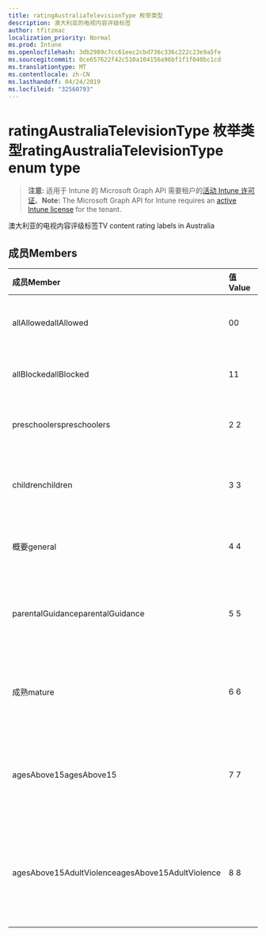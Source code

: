 ```yaml
---
title: ratingAustraliaTelevisionType 枚举类型
description: 澳大利亚的电视内容评级标签
author: tfitzmac
localization_priority: Normal
ms.prod: Intune
ms.openlocfilehash: 3db2989c7cc61eec2cbd736c336c222c23e9a5fe
ms.sourcegitcommit: 0ce657622f42c510a104156a96bf1f1f040bc1cd
ms.translationtype: MT
ms.contentlocale: zh-CN
ms.lasthandoff: 04/24/2019
ms.locfileid: "32560793"
---
```

# <a name="ratingaustraliatelevisiontype-enum-type"></a><span data-ttu-id="b1a32-103">ratingAustraliaTelevisionType 枚举类型</span><span class="sxs-lookup"><span data-stu-id="b1a32-103">ratingAustraliaTelevisionType enum type</span></span>

> <span data-ttu-id="b1a32-104">**注意:** 适用于 Intune 的 Microsoft Graph API 需要租户的[活动 Intune 许可证](https://go.microsoft.com/fwlink/?linkid=839381)。</span><span class="sxs-lookup"><span data-stu-id="b1a32-104">**Note:** The Microsoft Graph API for Intune requires an [active Intune license](https://go.microsoft.com/fwlink/?linkid=839381) for the tenant.</span></span>

<span data-ttu-id="b1a32-105">澳大利亚的电视内容评级标签</span><span class="sxs-lookup"><span data-stu-id="b1a32-105">TV content rating labels in Australia</span></span>

## <a name="members"></a><span data-ttu-id="b1a32-106">成员</span><span class="sxs-lookup"><span data-stu-id="b1a32-106">Members</span></span>
|<span data-ttu-id="b1a32-107">成员</span><span class="sxs-lookup"><span data-stu-id="b1a32-107">Member</span></span>|<span data-ttu-id="b1a32-108">值</span><span class="sxs-lookup"><span data-stu-id="b1a32-108">Value</span></span>|<span data-ttu-id="b1a32-109">说明</span><span class="sxs-lookup"><span data-stu-id="b1a32-109">Description</span></span>|
|:---|:---|:---|
|<span data-ttu-id="b1a32-110">allAllowed</span><span class="sxs-lookup"><span data-stu-id="b1a32-110">allAllowed</span></span>|<span data-ttu-id="b1a32-111">0</span><span class="sxs-lookup"><span data-stu-id="b1a32-111">0</span></span>|<span data-ttu-id="b1a32-112">默认值, 允许所有电视节目内容</span><span class="sxs-lookup"><span data-stu-id="b1a32-112">Default value, allow all TV shows content</span></span>|
|<span data-ttu-id="b1a32-113">allBlocked</span><span class="sxs-lookup"><span data-stu-id="b1a32-113">allBlocked</span></span>|<span data-ttu-id="b1a32-114">1</span><span class="sxs-lookup"><span data-stu-id="b1a32-114">1</span></span>|<span data-ttu-id="b1a32-115">不允许任何电视显示内容</span><span class="sxs-lookup"><span data-stu-id="b1a32-115">Do not allow any TV shows content</span></span>|
|<span data-ttu-id="b1a32-116">preschoolers</span><span class="sxs-lookup"><span data-stu-id="b1a32-116">preschoolers</span></span>|<span data-ttu-id="b1a32-117">2 </span><span class="sxs-lookup"><span data-stu-id="b1a32-117">2</span></span>|<span data-ttu-id="b1a32-118">P 分类适用于 preschoolers</span><span class="sxs-lookup"><span data-stu-id="b1a32-118">The P classification is intended for preschoolers</span></span>|
|<span data-ttu-id="b1a32-119">children</span><span class="sxs-lookup"><span data-stu-id="b1a32-119">children</span></span>|<span data-ttu-id="b1a32-120">3 </span><span class="sxs-lookup"><span data-stu-id="b1a32-120">3</span></span>|<span data-ttu-id="b1a32-121">C 分类适用于14下的儿童</span><span class="sxs-lookup"><span data-stu-id="b1a32-121">The C classification is intended for children under 14</span></span>|
|<span data-ttu-id="b1a32-122">概要</span><span class="sxs-lookup"><span data-stu-id="b1a32-122">general</span></span>|<span data-ttu-id="b1a32-123">4 </span><span class="sxs-lookup"><span data-stu-id="b1a32-123">4</span></span>|<span data-ttu-id="b1a32-124">G 分类适用于所有年龄段</span><span class="sxs-lookup"><span data-stu-id="b1a32-124">The G classification is suitable for all ages</span></span>|
|<span data-ttu-id="b1a32-125">parentalGuidance</span><span class="sxs-lookup"><span data-stu-id="b1a32-125">parentalGuidance</span></span>|<span data-ttu-id="b1a32-126">5 </span><span class="sxs-lookup"><span data-stu-id="b1a32-126">5</span></span>|<span data-ttu-id="b1a32-127">对于年轻人查看者, 建议使用 PG 分类</span><span class="sxs-lookup"><span data-stu-id="b1a32-127">The PG classification is recommended for young viewers</span></span>|
|<span data-ttu-id="b1a32-128">成熟</span><span class="sxs-lookup"><span data-stu-id="b1a32-128">mature</span></span>|<span data-ttu-id="b1a32-129">6 </span><span class="sxs-lookup"><span data-stu-id="b1a32-129">6</span></span>|<span data-ttu-id="b1a32-130">对于超过15的查看者, 建议使用 M 分类</span><span class="sxs-lookup"><span data-stu-id="b1a32-130">The M classification is recommended for viewers over 15</span></span>|
|<span data-ttu-id="b1a32-131">agesAbove15</span><span class="sxs-lookup"><span data-stu-id="b1a32-131">agesAbove15</span></span>|<span data-ttu-id="b1a32-132">7 </span><span class="sxs-lookup"><span data-stu-id="b1a32-132">7</span></span>|<span data-ttu-id="b1a32-133">MA15 + 分类不适用于15岁以上的查看器</span><span class="sxs-lookup"><span data-stu-id="b1a32-133">The MA15+ classification is not suitable for viewers under 15</span></span>|
|<span data-ttu-id="b1a32-134">agesAbove15AdultViolence</span><span class="sxs-lookup"><span data-stu-id="b1a32-134">agesAbove15AdultViolence</span></span>|<span data-ttu-id="b1a32-135">8 </span><span class="sxs-lookup"><span data-stu-id="b1a32-135">8</span></span>|<span data-ttu-id="b1a32-136">AV15 + 分类不适用于15岁以上的观众, 特别是成人</span><span class="sxs-lookup"><span data-stu-id="b1a32-136">The AV15+ classification is not suitable for viewers under 15, adult violence-specific</span></span>|



